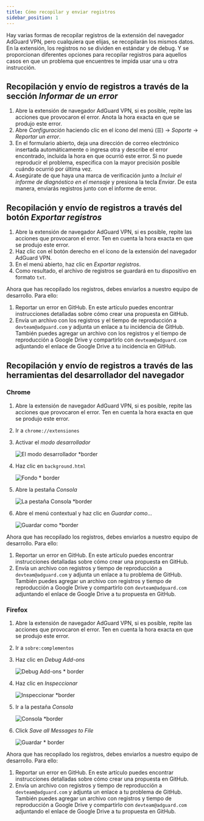 ```yaml
---
title: Cómo recopilar y enviar registros
sidebar_position: 1
---
```


Hay varias formas de recopilar registros de la extensión del navegador AdGuard VPN, pero cualquiera que elijas, se recopilarán los mismos datos. En la extensión, los registros no se dividen en estándar y de debug. Y se proporcionan diferentes opciones para recopilar registros para aquellos casos en que un problema que encuentres te impida usar una u otra instrucción.

## Recopilación y envío de registros a través de la sección *Informar de un error*

1. Abre la extensión de navegador AdGuard VPN, si es posible, repite las acciones que provocaron el error. Anota la hora exacta en que se produjo este error.
1. Abre *Configuración* haciendo clic en el ícono del menú (☰) → *Soporte* → *Reportar un error*.
1. En el formulario abierto, deja una dirección de correo electrónico insertada automáticamente o ingresa otra y describe el error encontrado, incluida la hora en que ocurrió este error. Si no puede reproducir el problema, especifica con la mayor precisión posible cuándo ocurrió por última vez.
1. Asegúrate de que haya una marca de verificación junto a *Incluir el informe de diagnóstico en el mensaje* y presiona la tecla *Enviar*. De esta manera, enviarás registros junto con el informe de error.

## Recopilación y envío de registros a través del botón *Exportar registros*

1. Abre la extensión de navegador AdGuard VPN, si es posible, repite las acciones que provocaron el error. Ten en cuenta la hora exacta en que se produjo este error.
1. Haz clic con el botón derecho en el ícono de la extensión del navegador AdGuard VPN.
1. En el menú abierto, haz clic en *Exportar registros*.
1. Como resultado, el archivo de registros se guardará en tu dispositivo en formato `txt`.

Ahora que has recopilado los registros, debes enviarlos a nuestro equipo de desarrollo. Para ello:

1. Reportar un error en GitHub. En este artículo puedes encontrar instrucciones detalladas sobre cómo crear una propuesta en GitHub.
1. Envía un archivo con los registros y el tiempo de reproducción a `devteam@adguard.com` y adjunta un enlace a tu incidencia de GitHub. También puedes agregar un archivo con los registros y el tiempo de reproducción a Google Drive y compartirlo con `devteam@adguard.com` adjuntando el enlace de Google Drive a tu incidencia en GitHub.

## Recopilación y envío de registros a través de las herramientas del desarrollador del navegador

### Chrome

1. Abre la extensión de navegador AdGuard VPN, si es posible, repite las acciones que provocaron el error. Ten en cuenta la hora exacta en que se produjo este error.
1. Ir a `chrome://extensiones`
1. Activar el *modo desarrollador*

    ![El modo desarrollador *border](https://cdn.adguardvpn.com/content/kb/vpn/browser_extension/dev_mode.png)

1. Haz clic en `background.html`

    ![Fondo * border](https://cdn.adguardvpn.com/content/kb/vpn/browser_extension/backgroung.png)

1. Abre la pestaña *Consola*

    ![La pestaña Consola *border](https://cdn.adguardvpn.com/content/kb/vpn/browser_extension/console.png)

1. Abre el menú contextual y haz clic en *Guardar como…*

    ![Guardar como *border](https://cdn.adguardvpn.com/content/kb/vpn/browser_extension/save.png)

Ahora que has recopilado los registros, debes enviarlos a nuestro equipo de desarrollo. Para ello:

1. Reportar un error en GitHub. En este artículo puedes encontrar instrucciones detalladas sobre cómo crear una propuesta en GitHub.
1. Envía un archivo con registros y tiempo de reproducción a `devteam@adguard.com` y adjunta un enlace a tu problema de GitHub. También puedes agregar un archivo con registros y tiempo de reproducción a Google Drive y compartirlo con `devteam@adguard.com` adjuntando el enlace de Google Drive a tu propuesta en GitHub.

### Firefox

1. Abre la extensión de navegador AdGuard VPN, si es posible, repite las acciones que provocaron el error. Ten en cuenta la hora exacta en que se produjo este error.
1. Ir a `sobre:complementos`
1. Haz clic en *Debug Add-ons*

    ![Debug Add-ons * border](https://cdn.adguardvpn.com/content/kb/vpn/browser_extension/add-ons.png)

1. Haz clic en *Inspeccionar*

    ![Inspeccionar *border](https://cdn.adguardvpn.com/content/kb/vpn/browser_extension/inspect.png)

1. Ir a la pestaña *Consola*

    ![Consola *border](https://cdn.adguardvpn.com/content/kb/vpn/browser_extension/ff_console.png)

1. Click *Save all Messages to File*

    ![Guardar * border](https://cdn.adguardvpn.com/content/kb/vpn/browser_extension/save-to-file.png)

Ahora que has recopilado los registros, debes enviarlos a nuestro equipo de desarrollo. Para ello:

1. Reportar un error en GitHub. En este artículo puedes encontrar instrucciones detalladas sobre cómo crear una propuesta en GitHub.
1. Envía un archivo con registros y tiempo de reproducción a `devteam@adguard.com` y adjunta un enlace a tu problema de GitHub. También puedes agregar un archivo con registros y tiempo de reproducción a Google Drive y compartirlo con `devteam@adguard.com` adjuntando el enlace de Google Drive a tu propuesta en GitHub.
